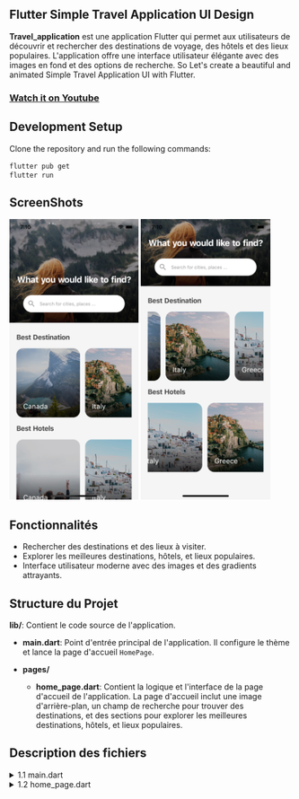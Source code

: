 ## Flutter Simple Travel Application UI Design

**Travel_application** est une application Flutter qui permet aux utilisateurs de découvrir et rechercher des destinations de voyage, des hôtels et des lieux populaires. L'application offre une interface utilisateur élégante avec des images en fond et des options de recherche.
So Let's create a beautiful and animated Simple Travel Application UI with Flutter.

### [Watch it on Youtube](https://youtu.be/_yQm7FsxE98)


## Development Setup
Clone the repository and run the following commands:
```
flutter pub get
flutter run
```

## ScreenShots

<img src="assets/screenshot/one.png" height="500em" />&nbsp;<img src="assets/screenshot/two.png" height="500em" />


## Fonctionnalités

- Rechercher des destinations et des lieux à visiter.
- Explorer les meilleures destinations, hôtels, et lieux populaires.
- Interface utilisateur moderne avec des images et des gradients attrayants.


## Structure du Projet

**lib/**: Contient le code source de l'application.

  - **main.dart**: Point d'entrée principal de l'application. Il configure le thème et lance la page d'accueil `HomePage`.
  
  - **pages/**
    - **home_page.dart**: Contient la logique et l'interface de la page d'accueil de l'application. La page d'accueil inclut une image d'arrière-plan, un champ de recherche pour trouver des destinations, et des sections pour explorer les meilleures destinations, hôtels, et lieux populaires.

## Description des fichiers

<details>
<summary>1.1 main.dart</summary>

- Ce fichier est le point d'entrée de l'application. Il configure le thème de l'application et initialise la page d'accueil. Voici une explication des éléments clés :

    - **MyApp**:
        Classe principale de l'application qui hérite de `StatelessWidget`. Elle définit le thème de l'application avec `ThemeData` et utilise `MaterialApp` pour configurer la navigation et les paramètres globaux.

    - **home**:
        L'élément `home` de `MaterialApp` est défini sur `HomePage`, ce qui signifie que lorsque l'application est lancée, la première page affichée est `HomePage`.

</details>

<details>
<summary>1.2 home_page.dart</summary>

- Ce fichier contient la logique et l'interface utilisateur pour la page d'accueil de l'application. Voici une explication détaillée des sections clés :

    - **Scaffold**:
        Utilisé pour la structure de base de la page, incluant l'arrière-plan, le `SingleChildScrollView` pour permettre le défilement, et la disposition générale des éléments.

    - **Container (Arrière-plan)**:
        Ce container occupe 300 pixels de hauteur et utilise une image d'arrière-plan définie par `AssetImage`. Un gradient sombre est appliqué pour améliorer la lisibilité du texte.

    - **TextField (Recherche)**:
        Un champ de recherche est inclus sous l'image d'arrière-plan, permettant aux utilisateurs de rechercher des villes ou des lieux. Il est stylisé avec un `borderRadius` et des icônes.

    - **ListView (Destinations, Hôtels, Lieux Populaires)**:
        Plusieurs `ListView` horizontaux permettent de naviguer entre les différentes sections : Meilleures Destinations, Meilleurs Hôtels, et Lieux Populaires. Chaque item est généré par la méthode `makeItem` qui crée une carte avec une image et un titre.

    - **makeItem**:
        Cette méthode prend une image et un titre en paramètres et retourne un widget stylisé avec une `AspectRatio` de 1:1, une image en arrière-plan, un gradient, et le titre en bas à gauche.

</details>
